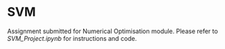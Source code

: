 # SVM

Assignment submitted for Numerical Optimisation module. Please refer to *SVM_Project.ipynb* for instructions and code.
